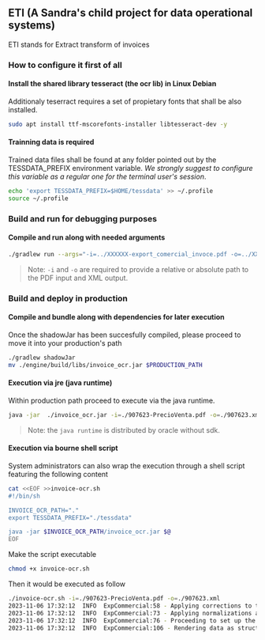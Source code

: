 ## ETI (A Sandra's child project for data operational systems)
ETI stands for Extract transform of invoices

### How to configure it first of all
#### Install the shared library tesseract (the ocr lib) in Linux Debian
Additionaly teserract requires a set of propietary fonts that shall be also installed.
```sh
sudo apt install ttf-mscorefonts-installer libtesseract-dev -y
```

#### Trainning data is required
Trained data files shall be found at any folder pointed out by the TESSDATA_PREFIX environment variable.
*We strongly suggest to configure this variable as a regular one for the terminal user's session*.
```sh
echo 'export TESSDATA_PREFIX=$HOME/tessdata' >> ~/.profile
source ~/.profile
```

### Build and run for debugging purposes
#### Compile and run along with needed arguments
```sh
./gradlew run --args="-i=../XXXXXX-export_comercial_invoce.pdf -o=../XXXXXX-export_comercial_invoce.xml"
```
> Note: `-i` and `-o` are required to provide a relative or absolute path to the PDF input and XML output.


### Build and deploy in production
#### Compile and bundle along with dependencies for later execution
Once the shadowJar has been succesfully compiled, please proceed to move it into your production's path 
```sh
./gradlew shadowJar
mv ./engine/build/libs/invoice_ocr.jar $PRODUCTION_PATH
```

#### Execution via jre (java runtime)
Within production path proceed to execute via the java runtime.
```sh
java -jar  ./invoice_ocr.jar -i=./907623-PrecioVenta.pdf -o=./907623.xml
```
> Note: the `java runtime` is distributed by oracle without sdk.

#### Execution via bourne shell script
System administrators can also wrap the execution through a shell script featuring the following content
```sh
cat <<EOF >>invoice-ocr.sh
#!/bin/sh

INVOICE_OCR_PATH="."
export TESSDATA_PREFIX="./tessdata"

java -jar $INVOICE_OCR_PATH/invoice_ocr.jar $@
EOF
```

Make the script executable
```sh
chmod +x invoice-ocr.sh
```

Then it would be executed as follow
```sh
./invoice-ocr.sh -i=./907623-PrecioVenta.pdf -o=./907623.xml
2023-11-06 17:32:12  INFO  ExpCommercial:58 - Applying corrections to the symbol buffers
2023-11-06 17:32:12  INFO  ExpCommercial:73 - Applying normalizations as needed
2023-11-06 17:32:12  INFO  ExpCommercial:76 - Proceeding to set up the formater finally
2023-11-06 17:32:12  INFO  ExpCommercial:106 - Rendering data as structured information
```
